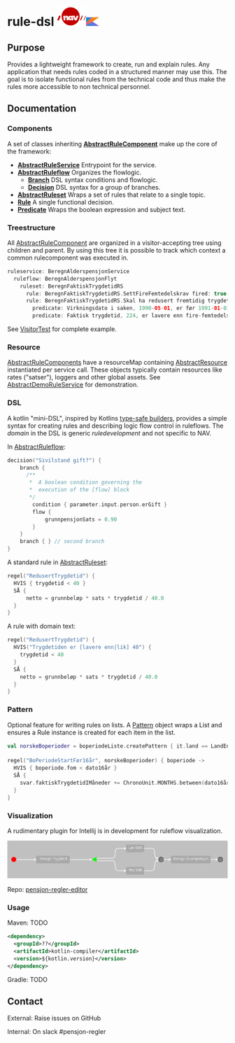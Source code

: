 # rule-dsl ![nav.no logo](src/main/doc/NavLogoRod.svg)<img height="20" src="src\main\doc\Kotlin_Icon.svg" width="30"/>

## Purpose
Provides a lightweight framework to create, run and explain rules. Any application that needs rules coded in a structured manner may use this.
The goal is to isolate functional rules from the technical code and thus make the rules more accessible to non technical personnel. 

## Documentation
### Components
A set of classes inheriting **[AbstractRuleComponent](src/main/kotlin/no/nav/system/rule/dsl/AbstractRuleComponent.kt)** make up the core of the framework:
* **[AbstractRuleService]()** Entrypoint for the service.
* **[AbstractRuleflow](src/main/kotlin/no/nav/system/rule/dsl/AbstractRuleflow.kt)** Organizes the flowlogic.
    * **[Branch](src/main/kotlin/no/nav/system/rule/dsl/AbstractRuleflow.kt#Decision.Branch)** DSL syntax conditions and flowlogic.
    * **[Decision](src/main/kotlin/no/nav/system/rule/dsl/AbstractRuleflow.kt#)** DSL syntax for a group of branches. 
* **[AbstractRuleset](src/main/kotlin/no/nav/system/rule/dsl/AbstractRuleset.kt)** Wraps a set of rules that relate to a single topic.
* **[Rule](src/main/kotlin/no/nav/system/rule/dsl/Rule.kt)** A single functional decision.
* **[Predicate](src/main/kotlin/no/nav/system/rule/dsl/Predicate.kt)** Wraps the boolean expression and subject text.

### Treestructure
All [AbstractRuleComponent](src/main/kotlin/no/nav/system/rule/dsl/AbstractRuleComponent.kt) are organized in a visitor-accepting tree using children and parent. By using this tree it is possible to track which context a common rulecomponent was executed in.
```kotlin
ruleservice: BeregnAlderspensjonService
  ruleflow: BeregnAlderspensjonFlyt
    ruleset: BeregnFaktiskTrygdetidRS
      rule: BeregnFaktiskTrygdetidRS.SettFireFemtedelskrav fired: true
      rule: BeregnFaktiskTrygdetidRS.Skal ha redusert fremtidig trygdetid fired: false
        predicate: Virkningsdato i saken, 1990-05-01, er før 1991-01-01. fired: false
        predicate: Faktisk trygdetid, 224, er lavere enn fire-femtedelskravet (480). fired: true
```
See [VisitorTest](src/test/kotlin/no/nav/pensjon/regler/demo/teknisk/visitor/VisitorTest.kt) for complete example.

### Resource
[AbstractRuleComponents](src/main/kotlin/no/nav/system/rule/dsl/AbstractRuleComponent.kt) have a resourceMap containing [AbstractResource](src/main/kotlin/no/nav/system/rule/dsl/AbstractResource.kt) instantiated per service call. These objects typically contain resources like rates ("satser"), loggers and other global assets. See [AbstractDemoRuleService](src/test/kotlin/no/nav/system/rule/dsl/demo/ruleservice/AbstractDemoRuleService.kt) for demonstration.

### DSL
A kotlin "mini-DSL", inspired by Kotlins [type-safe builders](https://kotlinlang.org/docs/type-safe-builders.html), provides a simple syntax for creating rules and describing logic flow control in ruleflows. The _domain_ in the DSL is generic _ruledevelopment_ and not specific to NAV. 

In [AbstractRuleflow](src/main/kotlin/no/nav/system/rule/dsl/AbstractRuleflow.kt):
```kotlin
decision("Sivilstand gift?") {
    branch {
      /**
       *  A boolean condition governing the
       *  execution of the [flow] block
       */
        condition { parameter.input.person.erGift }
        flow {
            grunnpensjonSats = 0.90
        }
    }
    branch { } // second branch
}
```
A standard rule in [AbstractRuleset](src/main/kotlin/no/nav/system/rule/dsl/AbstractRuleset.kt):
```kotlin
regel("RedusertTrygdetid") {
  HVIS { trygdetid < 40 }
  SÅ {
      netto = grunnbeløp * sats * trygdetid / 40.0
  }
}
```

A rule with domain text:
```kotlin
regel("RedusertTrygdetid") {
  HVIS("Trygdetiden er [lavere enn|lik] 40") {
    trygdetid < 40
  }
  SÅ {
    netto = grunnbeløp * sats * trygdetid / 40.0
  }
}
```

### Pattern
Optional feature for writing rules on lists. A [Pattern](src/main/kotlin/no/nav/system/rule/dsl/pattern/Pattern.kt) object wraps a List and ensures a Rule instance is created for each item in the list.
```kotlin
val norskeBoperioder = boperiodeListe.createPattern { it.land == LandEnum.NOR }

regel("BoPeriodeStartFør16år", norskeBoperioder) { boperiode ->
  HVIS { boperiode.fom < dato16år }
  SÅ {
    svar.faktiskTrygdetidIMåneder += ChronoUnit.MONTHS.between(dato16år, boperiode.tom)
  }
}
```

### Visualization
A rudimentary plugin for Intellij is in development for ruleflow visualization.

<img src="src\main\doc\ruleflow example.png"/>

Repo: [pensjon-regler-editor](https://github.com/navikt/pensjon-regler-editor)

### Usage
Maven:
TODO
```xml
<dependency>
  <groupId>??</groupId>
  <artifactId>kotlin-compiler</artifactId>
  <version>${kotlin.version}</version>
</dependency>
```
Gradle:
TODO

## Contact
External: Raise issues on GitHub

Internal: On slack #pensjon-regler

